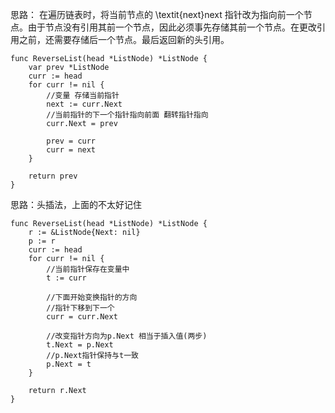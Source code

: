 思路：
在遍历链表时，将当前节点的 \textit{next}next 指针改为指向前一个节点。由于节点没有引用其前一个节点，因此必须事先存储其前一个节点。在更改引用之前，还需要存储后一个节点。最后返回新的头引用。
```
func ReverseList(head *ListNode) *ListNode {
	var prev *ListNode
	curr := head
	for curr != nil {
		//变量 存储当前指针
		next := curr.Next
		//当前指针的下一个指针指向前面 翻转指针指向
		curr.Next = prev

		prev = curr
		curr = next
	}

	return prev
}
```

思路：头插法，上面的不太好记住
```
func ReverseList(head *ListNode) *ListNode {
	r := &ListNode{Next: nil}
	p := r
	curr := head
	for curr != nil {
        //当前指针保存在变量中
		t := curr

        //下面开始变换指针的方向
        //指针下移到下一个
		curr = curr.Next

        //改变指针方向为p.Next 相当于插入值(两步)
        t.Next = p.Next
        //p.Next指针保持与t一致
		p.Next = t
	}

	return r.Next
}
```
